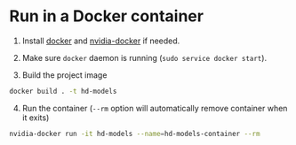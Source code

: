 # Run in a Docker container
1. Install [docker](https://docs.docker.com/engine/installation/linux/docker-ce) and [nvidia-docker](https://github.com/NVIDIA/nvidia-docker) if needed. 

2. Make sure `docker` daemon is running (`sudo service docker start`).

3. Build the project image
```bash
docker build . -t hd-models
```
4. Run the container (`--rm` option will automatically remove container when it exits)
```bash
nvidia-docker run -it hd-models --name=hd-models-container --rm
```
